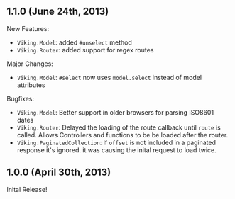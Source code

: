 ## 1.1.0 (June 24th, 2013)

New Features:

  - `Viking.Model`: added `#unselect` method
  - `Viking.Router`: added support for regex routes

Major Changes:

   - `Viking.Model`: `#select` now uses `model.select` instead of model attributes

Bugfixes:

  - `Viking.Model`: Better support in older browsers for parsing ISO8601 dates
  - `Viking.Router`: Delayed the loading of the route callback until `route` is
    called. Allows Controllers and functions to be be loaded after the router.
  - `Viking.PaginatedCollection`: if `offset` is not included in a paginated
    response it's ignored. it was causing the inital request to load twice.
	
## 1.0.0 (April 30th, 2013)

Inital Release!